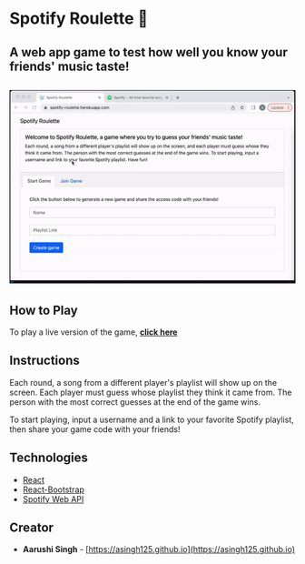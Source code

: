 
# Spotify Roulette 🎵

## A web app game to test how well you know your friends' music taste! 

<h2 align="center">
  <img src="https://github.com/asingh125/spotify-roulette/blob/deploy/frontend/images/SR-preview-gif.gif" alt="Spotify Roulette Preview Gif" width="600px" />
  <br>
</h2>

## How to Play

To play a live version of the game, **[click here](https://spotify-roulette.herokuapp.com/)**


## Instructions

Each round, a song from a different player's playlist will show up on the screen. Each player must guess whose playlist they think it came from. The person with the most correct guesses at the end of the game wins.

To start playing, input a username and a link to your favorite Spotify playlist, then share your game code with your friends! 


## Technologies

- [React](https://reactjs.org/)
- [React-Bootstrap](https://react-bootstrap.github.io/)
- [Spotify Web API](https://developer.spotify.com/documentation/web-api/)


## Creator

- **Aarushi Singh** - [https://asingh125.github.io](https://asingh125.github.io)
